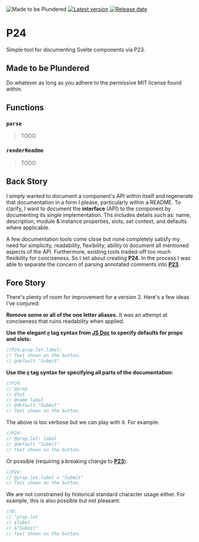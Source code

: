 ![Made to be Plundered](https://img.shields.io/badge/Made%20to%20be%20Plundered-royalblue)
[![Latest version](https://img.shields.io/github/v/release/PaulioRandall/p24)](https://github.com/PaulioRandall/p24/releases)
[![Release date](https://img.shields.io/github/release-date/PaulioRandall/p24)](https://github.com/PaulioRandall/p24/releases)

# P24

Simple tool for documenting Svelte components via P23.

## Made to be Plundered

Do whatever as long as you adhere to the permissive MIT license found within.

## Functions

### `parse`

> TODO

### `renderReadme`

> TODO

## Back Story

I simply wanted to document a component's API within itself and regenerate that documentation in a form I please, particularly within a README. To clarify, I want to document the **interface** (API) to the component by documenting its single implementation. Ths includes details such as: name, description, module & instance properties, slots, set context, and defaults where applicable.

A few documentation tools come close but none completely satisfy my need for simplicity, readability, flexibility, ability to document all mentioned aspects of the API. Furthermore, existing tools traded-off too much flexibility for conciseness. So I set about creating **P24**. In the process I was able to separate the concern of parsing annotated comments into [**P23**](https://github.com/PaulioRandall/p23).

## Fore Story

There's plenty of room for improvement for a version 2. Here's a few ideas I've conjured:

**Remove some or all of the one letter aliases.** It was an attempt at conciseness that ruins readability when applied.

**Use the elegant `@` tag syntax from [JS Doc](https://jsdoc.app/) to specify defaults for props and slots:**

```js
//P24.prop.let.label:
// Text shown on the button.
// @default "Submit"
```

**Use the `@` tag syntax for specifying all parts of the documentation:**

```js
//P24:
// @prop
// @let
// @name label
// @default "Submit"
// Text shown on the button.
```

The above is too verbose but we can play with it. For example:

```js
//P24:
// @prop.let: label
// @default "Submit"
// Text shown on the button.
```

Or possible (requiring a breaking change to [**P23**](https://github.com/PaulioRandall/p23)):

```js
//P24:
// @prop.let.label = "Submit"
// Text shown on the button.
```

We are not constrained by historical standard character usage either. For example, this is also possible but not pleasant:

```js
//@:
// ^prop.let
// $label
// &"Submit"
// Text shown on the button.
```
